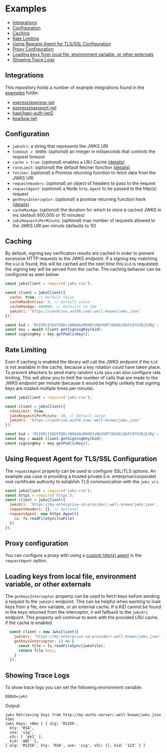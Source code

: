 # Examples

- [Integrations](#integrations)
- [Configuration](#configuration)
- [Caching](#caching)
- [Rate Limiting](#rate-limiting)
- [Using Request Agent for TLS/SSL Configuration](#using-request-agent-for-tlsssl-configuration)
- [Proxy Configuration](#proxy-configuration)
- [Loading keys from local file, environment variable, or other externals](#loading-keys-from-local-file-environment-variable-or-other-externals)
- [Showing Trace Logs](#showing-trace-logs)

## Integrations

This repository holds a number of example integrations found in the [examples](./examples/) folder.

- [express/express-jwt](examples/express-demo)
- [express/passport-jwt](examples/passport-demo)
- [hapi/hapi-auth-jwt2](examples/hapi-demo)
- [koa/koa-jwt](examples/koa-demo)

## Configuration

- `jwksUri`: a string that represents the JWKS URI
- `timeout = 30000`: (_optional_) an integer in miliseconds that controls the request timeout
- `cache = true`: (_optional_) enables a LRU Cache [(details)](#caching)
- `rateLimit`: (_optional_) the default fetcher function [(details)](#rate-limiting)
- `fetcher`: (_optional_) a Promise returning function to fetch data from the JWKS URI
- `requestHeaders`: (_optional_) an object of headers to pass to the request
- `requestAgent`: (_optional_) a Node `http.Agent` to be passed to the http(s) request
- `getKeysInterceptor`: (_optional_) a promise returning function hook [(details)](#loading-keys-from-local-file-environment-variable-or-other-externals)
- `cacheMaxAge`: (_optional_) the duration for which to store a cached JWKS in ms (default 600,000 or 10 minutes)
- `jwksRequestsPerMinute`: (_optional_) max number of requests allowed to the JWKS URI per minute (defaults to 10)

## Caching

By default, signing key verification results are cached in order to prevent excessive HTTP requests to the JWKS endpoint. If a signing key matching the `kid` is found, this will be cached and the next time this `kid` is requested the signing key will be served from the cache.  The caching behavior can be configured as seen below:

```js
const jwksClient = require('jwks-rsa');

const client = jwksClient({
  cache: true, // Default Value
  cacheMaxEntries: 5, // Default value
  cacheMaxAge: 600000, // Defaults to 10m
  jwksUri: 'https://sandrino.auth0.com/.well-known/jwks.json'
});

const kid = 'RkI5MjI5OUY5ODc1N0Q4QzM0OUYzNkVGMTJDOUEzQkFCOTU3NjE2Rg';
const key = await client.getSigningKey(kid);
const signingKey = key.getPublicKey();
```

## Rate Limiting

Even if caching is enabled the library will call the JWKS endpoint if the `kid` is not available in the cache, because a key rotation could have taken place. To prevent attackers to send many random `kid`s you can also configure rate limiting. This will allow you to limit the number of calls that are made to the JWKS endpoint per minute (because it would be highly unlikely that signing keys are rotated multiple times per minute).

```js
const jwksClient = require('jwks-rsa');

const client = jwksClient({
  rateLimit: true,
  jwksRequestsPerMinute: 10, // Default value
  jwksUri: 'https://sandrino.auth0.com/.well-known/jwks.json'
});

const kid = 'RkI5MjI5OUY5ODc1N0Q4QzM0OUYzNkVGMTJDOUEzQkFCOTU3NjE2Rg';
const key = await client.getSigningKey(kid);
const signingKey = key.getPublicKey();
```

## Using Request Agent for TLS/SSL Configuration

The `requestAgent` property can be used to configure SSL/TLS options. An
example use case is providing a trusted private (i.e. enterprise/corporate) root
certificate authority to establish TLS communication with the `jwks_uri`.

```js
const jwksClient = require("jwks-rsa");
const https = require('https');
const client = jwksClient({
  jwksUri: 'https://my-enterprise-id-provider/.well-known/jwks.json',
  requestHeaders: {}, // Optional
  requestAgent: new https.Agent({
    ca: fs.readFileSync(caFile)
  })
});
```

## Proxy configuration

You can configure a proxy with using a [custom http(s) agent](https://github.com/TooTallNate/node-https-proxy-agent) in the `requestAgent` option.

## Loading keys from local file, environment variable, or other externals

The `getKeysInterceptor` property can be used to fetch keys before sending a request to the `jwksUri` endpoint.  This can be helpful when wanting to load keys from a file, env variable, or an external cache. If a KID cannot be found in the keys returned from the interceptor, it will fallback to the `jwksUri` endpoint. This property will continue to work with the provided LRU cache, if the cache is enabled.

```js
  const client = new JwksClient({ 
    jwksUri: 'https://my-enterprise-id-provider/.well-known/jwks.json',
    getKeysInterceptor: () => {
      const file = fs.readFileSync(jwksFile);
      return file.keys;
    }
  });
```

## Showing Trace Logs

To show trace logs you can set the following environment variable:

```
DEBUG=jwks
```

Output:

```
jwks Retrieving keys from http://my-authz-server/.well-known/jwks.json +5ms
jwks Keys: +8ms [ { alg: 'RS256',
  kty: 'RSA',
  use: 'sig',
  x5c: [ 'pk1' ],
  kid: 'ABC' },
{ alg: 'RS256', kty: 'RSA', use: 'sig', x5c: [], kid: '123' } ]
```
